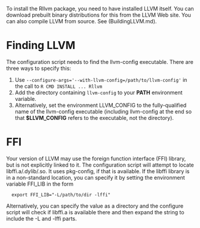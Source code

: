 To install the Rllvm package, you need to have installed LLVM itself.
You can download prebuilt binary distributions for this from the LLVM Web site.
You can also compile LLVM from source. See (BuildingLLVM.md).

# Finding LLVM 
The configuration script needs to find the llvm-config executable.
There are three ways to specify this:
 1. Use `--configure-args='--with-llvm-config=/path/to/llvm-config'` in the call to `R CMD INSTALL ... Rllvm`
 1. Add the directory containing `llvm-config` to your **PATH** environment variable.
 2. Alternatively, set the environment LLVM_CONFIG to the fully-qualified name of the llvm-config
  executable  (including llvm-config at the end so that **$LLVM_CONFIG** refers to the executable, not the directory).


# FFI
Your version of LLVM may use the foreign function interface (FFI) library, but is not explicitly linked  to it.
The configuration script will attempt to locate libffi.a/.dylib/.so.   It uses pkg-config, if that is available.
If the libffi library is in a non-standard location, you can specify it by setting the environment variable
FFI_LIB in the form
```
  export FFI_LIB="-L/path/to/dir -lffi"
```
Alternatively, you can specify the value as a directory and the configure script will check if libffi.a 
is available there and then expand the string to include the -L and -lffi parts.
